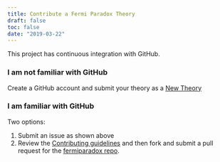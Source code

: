 ```yaml
---
title: Contribute a Fermi Paradox Theory
draft: false
toc: false
date: "2019-03-22"
---
```


This project has continuous integration with GitHub.

### I am not familiar with GitHub

Create a GitHub account and submit your theory as a [New Theory](https://github.com/techthoughts2/fermiparadox/issues/new?assignees=&labels=new+theory&template=new-fermi-paradox-theory.md&title=New+Fermi+Paradox+Theory)

### I am familiar with GitHub

Two options:

  1. Submit an issue as shown above
  2. Review the [Contributing guidelines](https://github.com/techthoughts2/fermiparadox/blob/master/.github/CONTRIBUTING.md) and then fork and submit a pull request for the [fermiparadox repo](https://github.com/techthoughts2/fermiparadox).
